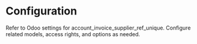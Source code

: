 # Configuration

Refer to Odoo settings for account_invoice_supplier_ref_unique. Configure related models, access rights, and options as needed.
